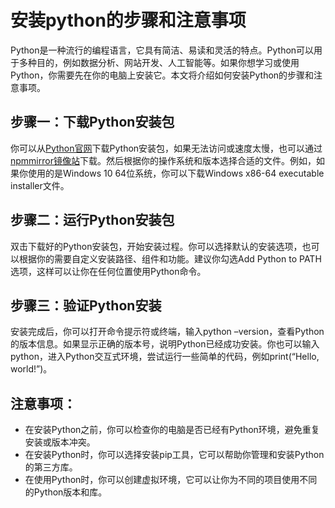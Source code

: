 # 安装python的步骤和注意事项
Python是一种流行的编程语言，它具有简洁、易读和灵活的特点。Python可以用于多种目的，例如数据分析、网站开发、人工智能等。如果你想学习或使用Python，你需要先在你的电脑上安装它。本文将介绍如何安装Python的步骤和注意事项。

## 步骤一：下载Python安装包
你可以从[Python官网](https://www.python.org/)下载Python安装包，如果无法访问或速度太慢，也可以通过[npmmirror镜像站](https://npmmirror.com/mirrors/python)下载。然后根据你的操作系统和版本选择合适的文件。例如，如果你使用的是Windows 10 64位系统，你可以下载Windows x86-64 executable installer文件。

## 步骤二：运行Python安装包
双击下载好的Python安装包，开始安装过程。你可以选择默认的安装选项，也可以根据你的需要自定义安装路径、组件和功能。建议你勾选Add Python to PATH选项，这样可以让你在任何位置使用Python命令。

## 步骤三：验证Python安装
安装完成后，你可以打开命令提示符或终端，输入python –version，查看Python的版本信息。如果显示正确的版本号，说明Python已经成功安装。你也可以输入python，进入Python交互式环境，尝试运行一些简单的代码，例如print(“Hello, world!”)。

## 注意事项：
- 在安装Python之前，你可以检查你的电脑是否已经有Python环境，避免重复安装或版本冲突。
- 在安装Python时，你可以选择安装pip工具，它可以帮助你管理和安装Python的第三方库。
- 在使用Python时，你可以创建虚拟环境，它可以让你为不同的项目使用不同的Python版本和库。
